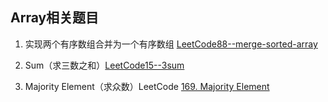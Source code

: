 ## Array相关题目

1. 实现两个有序数组合并为一个有序数组  [LeetCode88--merge-sorted-array](https://leetcode.com/problems/merge-sorted-array/)

2. Sum（求三数之和）[LeetCode15--3sum](https://leetcode.com/problems/3sum/)

3. Majority Element（求众数）LeetCode [169. Majority Element](https://leetcode.com/problems/majority-element/)

